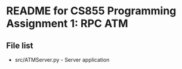 README for CS855 Programming Assignment 1: RPC ATM
==================================================


## File list
* src/ATMServer.py - Server application



